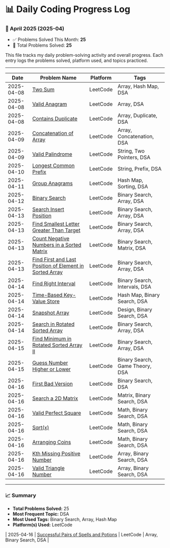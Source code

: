 # 📊 Daily Coding Progress Log

### 📅 April 2025 (2025-04)
- ✅ Problems Solved This Month: **25**
- 🎯 Total Problems Solved: **25**

This file tracks my daily problem-solving activity and overall progress. Each entry logs the problems solved, platform used, and topics practiced.

---

| Date       | Problem Name                                                                                           | Platform  | Tags                              |
|------------|--------------------------------------------------------------------------------------------------------|-----------|-----------------------------------|
| 2025-04-08 | [Two Sum](./2025-04-08/two_sum.md)                                                                     | LeetCode  | Array, Hash Map, DSA              |
| 2025-04-08 | [Valid Anagram](./2025-04-08/valid_anagram.md)                                                         | LeetCode  | Array, DSA                        |
| 2025-04-08 | [Contains Duplicate](./2025-04-08/contains_duplicate.md)                                               | LeetCode  | Array, Duplicate, DSA             |
| 2025-04-09 | [Concatenation of Array](./2025-04-09/concatenation_of_array.md)                                       | LeetCode  | Array, Concatenation, DSA         |
| 2025-04-09 | [Valid Palindrome](./2025-04-09/valid_palindrome.md)                                                   | LeetCode  | String, Two Pointers, DSA         |
| 2025-04-10 | [Longest Common Prefix](./2025-04-10/longest_common_prefix.md)                                         | LeetCode  | String, Prefix, DSA               |
| 2025-04-11 | [Group Anagrams](./2025-04-11/group_anagrams.md)                                                       | LeetCode  | Hash Map, Sorting, DSA            |
| 2025-04-12 | [Binary Search](./2025-04-12/binary_search.md)                                                         | LeetCode  | Binary Search, Array, DSA         |
| 2025-04-13 | [Search Insert Position](./2025-04-13/search_insert_position.md)                                       | LeetCode  | Binary Search, Array, DSA         |
| 2025-04-13 | [Find Smallest Letter Greater Than Target](./2025-04-13/find_smallest_letter_greater_than_target.md)   | LeetCode  | Binary Search, Array, DSA         |
| 2025-04-13 | [Count Negative Numbers in a Sorted Matrix](./2025-04-13/count_negative_numbers_in_a_sorted_matrix.md) | LeetCode  | Binary Search, Matrix, DSA        |
| 2025-04-13 | [Find First and Last Position of Element in Sorted Array](./2025-04-13/find_first_and_last_position_of_element_in_sorted_array.md) | LeetCode | Binary Search, Array, DSA         |
| 2025-04-14 | [Find Right Interval](./2025-04-14/find_right_interval.md)                                             | LeetCode  | Binary Search, Intervals, DSA     |
| 2025-04-14 | [Time-Based Key-Value Store](./2025-04-14/time-based_key-value_store.md)                               | LeetCode  | Hash Map, Binary Search, DSA      |
| 2025-04-14 | [Snapshot Array](./2025-04-14/snapshot_array.md)                                                       | LeetCode  | Design, Binary Search, DSA        |
| 2025-04-14 | [Search in Rotated Sorted Array](./2025-04-14/search_in_rotated_sorted_array.md)                       | LeetCode  | Binary Search, Array, DSA         |
| 2025-04-15 | [Find Minimum in Rotated Sorted Array II](./2025-04-15/find_minimum_in_rotated_sorted_array_ii.md)     | LeetCode  | Binary Search, Array, DSA         |
| 2025-04-15 | [Guess Number Higher or Lower](./2025-04-15/guess_number_higher_or_lower.md)                           | LeetCode  | Binary Search, Game Theory, DSA   |
| 2025-04-16 | [First Bad Version](./2025-04-16/first_bad_version.md)                                                 | LeetCode  | Binary Search, DSA                |
| 2025-04-16 | [Search a 2D Matrix](./2025-04-16/search_a_2d_matrix.md)                                               | LeetCode  | Matrix, Binary Search, DSA        |
| 2025-04-16 | [Valid Perfect Square](./2025-04-16/valid_perfect_square.md)                                           | LeetCode  | Math, Binary Search, DSA          |
| 2025-04-16 | [Sqrt(x)](./2025-04-16/sqrt(x).md)                                                                     | LeetCode  | Math, Binary Search, DSA          |
| 2025-04-16 | [Arranging Coins](./2025-04-16/arranging_coins.md)                                                     | LeetCode  | Math, Binary Search, DSA          |
| 2025-04-16 | [Kth Missing Positive Number](./2025-04-16/kth_missing_positive_number.md)                             | LeetCode  | Array, Binary Search, DSA         |
| 2025-04-16 | [Valid Triangle Number](./2025-04-16/valid_triangle_number.md)                                         | LeetCode  | Array, Binary Search, DSA         |

---

### 📈 Summary

- **Total Problems Solved:** 25  
- **Most Frequent Topic:** DSA  
- **Most Used Tags:** Binary Search, Array, Hash Map  
- **Platform(s) Used:** LeetCode

| 2025-04-16 | [Successful Pairs of Spells and Potions](.\2025-04-16\successful_pairs_of_spells_and_potions.md) | LeetCode | Array, Binary Search, DSA |
